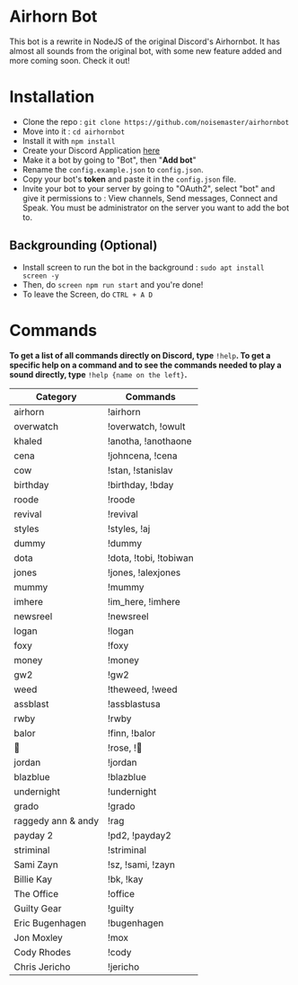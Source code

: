 # Airhorn Bot

This bot is a rewrite in NodeJS of the original Discord's Airhornbot. It has almost all sounds from the original bot, with some new feature added and more coming soon. Check it out!

# Installation
- Clone the repo : `git clone https://github.com/noisemaster/airhornbot`
- Move into it : `cd airhornbot`
- Install it with `npm install`
- Create your Discord Application [here](https://discordapp.com/developers/applications/)
- Make it a bot by going to "Bot", then "**Add bot**"
- Rename the `config.example.json` to `config.json`.
- Copy your bot's **token** and paste it in the `config.json` file.
- Invite your bot to your server by going to "OAuth2", select "bot" and give it permissions to : View channels, Send messages, Connect and Speak. You must be administrator on the server you want to add the bot to.

## Backgrounding (Optional)
- Install screen to run the bot in the background : `sudo apt install screen -y`
- Then, do `screen npm run start` and you're done!
- To leave the Screen, do `CTRL + A D`

# Commands
**To get a list of all commands directly on Discord, type** `!help`**.  To get a specific help on a command and to see the commands needed to play a sound directly, type** `!help {name on the left}`**.**

|Category|Commands|
|--------|--------|
|airhorn | !airhorn|
|overwatch | !overwatch, !owult|
|khaled | !anotha, !anothaone|
|cena | !johncena, !cena|
|cow | !stan, !stanislav|
|birthday | !birthday, !bday|
|roode | !roode|
|revival | !revival|
|styles | !styles, !aj|
|dummy | !dummy|
|dota | !dota, !tobi, !tobiwan|
|jones | !jones, !alexjones|
|mummy | !mummy|
|imhere | !im_here, !imhere|
|newsreel | !newsreel|
|logan | !logan|
|foxy | !foxy|
|money | !money|
|gw2 | !gw2|
|weed | !theweed, !weed|
|assblast | !assblastusa|
|rwby | !rwby|
|balor | !finn, !balor|
|🌹 | !rose, !🌹|
|jordan | !jordan|
|blazblue | !blazblue|
|undernight | !undernight|
|grado | !grado|
|raggedy ann & andy | !rag|
|payday 2| !pd2, !payday2|
|striminal | !striminal|
|Sami Zayn | !sz, !sami, !zayn|
|Billie Kay | !bk, !kay|
|The Office | !office|
|Guilty Gear | !guilty|
|Eric Bugenhagen | !bugenhagen|
|Jon Moxley | !mox|
|Cody Rhodes | !cody|
|Chris Jericho | !jericho|

